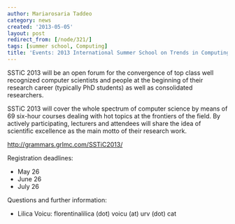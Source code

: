 ```yaml
---
author: Mariarosaria Taddeo
category: news
created: '2013-05-05'
layout: post
redirect_from: [/node/321/]
tags: [summer school, Computing]
title: 'Events: 2013 International Summer School on Trends in Computing - SSTiC 2013'
---
```

SSTiC 2013 will be an open forum for the convergence of top class well
recognized computer scientists and people at the beginning of their research
career (typically PhD students) as well as consolidated researchers.

SSTiC 2013 will cover the whole spectrum of computer science by means of 69
six-hour courses dealing with hot topics at the frontiers of the field. By
actively participating, lecturers and attendees will share the idea of
scientific excellence as the main motto of their research work.

<http://grammars.grlmc.com/SSTiC2013/>

Registration deadlines:

  * May 26
  * June 26
  * July 26

Questions and further information:

  * Lilica Voicu: florentinalilica (dot) voicu (at) urv (dot) cat

